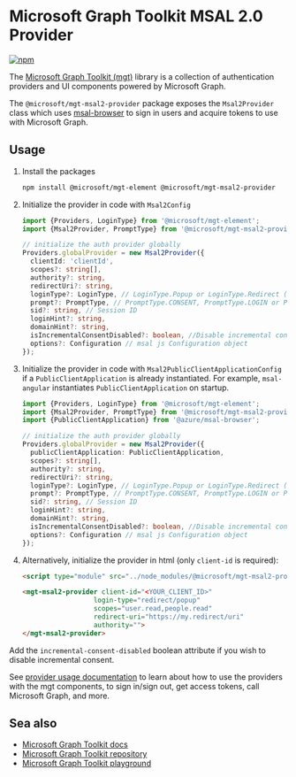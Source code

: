# Microsoft Graph Toolkit MSAL 2.0 Provider

[![npm](https://img.shields.io/npm/v/@microsoft/mgt-msal2-provider?style=for-the-badge)](https://www.npmjs.com/package/@microsoft/mgt-msal2-provider)

The [Microsoft Graph Toolkit (mgt)](https://aka.ms/mgt) library is a collection of authentication providers and UI components powered by Microsoft Graph. 

The `@microsoft/mgt-msal2-provider` package exposes the `Msal2Provider` class which uses [msal-browser](https://www.npmjs.com/package/@azure/msal-browser) to sign in users and acquire tokens to use with Microsoft Graph.


## Usage

1. Install the packages

    ```bash
    npm install @microsoft/mgt-element @microsoft/mgt-msal2-provider
    ```

2. Initialize the provider in code with `Msal2Config`

    ```ts
    import {Providers, LoginType} from '@microsoft/mgt-element';
    import {Msal2Provider, PromptType} from '@microsoft/mgt-msal2-provider';

    // initialize the auth provider globally
    Providers.globalProvider = new Msal2Provider({
      clientId: 'clientId',
      scopes?: string[],
      authority?: string,
      redirectUri?: string,
      loginType?: LoginType, // LoginType.Popup or LoginType.Redirect (redirect is default)
      prompt?: PromptType, // PromptType.CONSENT, PromptType.LOGIN or PromptType.SELECT_ACCOUNT
      sid?: string, // Session ID
      loginHint?: string,
      domainHint?: string,
      isIncrementalConsentDisabled?: boolean, //Disable incremental consent, true by default
      options?: Configuration // msal js Configuration object
    });
    ```

3. Initialize the provider in code with `Msal2PublicClientApplicationConfig` if a `PublicClientApplication` is already instantiated. For example, `msal-angular` instantiates `PublicClientApplication` on startup.

    ```ts
    import {Providers, LoginType} from '@microsoft/mgt-element';
    import {Msal2Provider, PromptType} from '@microsoft/mgt-msal2-provider';
    import {PublicClientApplication} from '@azure/msal-browser';

    // initialize the auth provider globally
    Providers.globalProvider = new Msal2Provider({
      publicClientApplication: PublicClientApplication,
      scopes?: string[],
      authority?: string,
      redirectUri?: string,
      loginType?: LoginType, // LoginType.Popup or LoginType.Redirect (redirect is default)
      prompt?: PromptType, // PromptType.CONSENT, PromptType.LOGIN or PromptType.SELECT_ACCOUNT
      sid?: string, // Session ID
      loginHint?: string,
      domainHint?: string,
      isIncrementalConsentDisabled?: boolean, //Disable incremental consent, true by default
      options?: Configuration // msal js Configuration object
    });
    ```

4. Alternatively, initialize the provider in html (only `client-id` is required):

    ```html
    <script type="module" src="../node_modules/@microsoft/mgt-msal2-provider/dist/es6/index.js" />

    <mgt-msal2-provider client-id="<YOUR_CLIENT_ID>"
                      login-type="redirect/popup" 
                      scopes="user.read,people.read" 
                      redirect-uri="https://my.redirect/uri" 
                      authority=""> 
    </mgt-msal2-provider> 
    ```
Add the `incremental-consent-disabled` boolean attribute if you wish to disable incremental consent.

See [provider usage documentation](https://learn.microsoft.com/graph/toolkit/providers) to learn about how to use the providers with the mgt components, to sign in/sign out, get access tokens, call Microsoft Graph, and more.

## Sea also
* [Microsoft Graph Toolkit docs](https://aka.ms/mgt-docs)
* [Microsoft Graph Toolkit repository](https://aka.ms/mgt)
* [Microsoft Graph Toolkit playground](https://mgt.dev)
